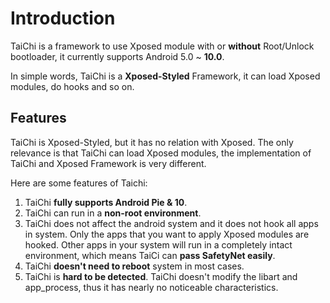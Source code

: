 # Introduction 

TaiChi is a framework to use Xposed module with or **without** Root/Unlock bootloader, it currently supports Android 5.0 ~ **10.0**.

In simple words, TaiChi is a **Xposed-Styled** Framework, it can load Xposed modules, do hooks and so on.

## Features

TaiChi is Xposed-Styled, but it has no relation with Xposed. The only relevance is that TaiChi can load Xposed modules, the implementation of TaiChi and Xposed Framework is very different.

Here are some features of Taichi:

1. TaiChi **fully supports Android Pie & 10**.
2. TaiChi can run in a **non-root environment**.
3. TaiChi does not affect the android system and it does not hook all apps in system. Only the apps that you want to apply Xposed modules are hooked. Other apps in your system will run in a completely intact environment, which means TaiCi can **pass SafetyNet easily**.
4. TaiChi **doesn't need to reboot** system in most cases.
5. TaiChi is **hard to be detected**. TaiChi doesn't modify the libart and app_process, thus it has nearly no noticeable characteristics.